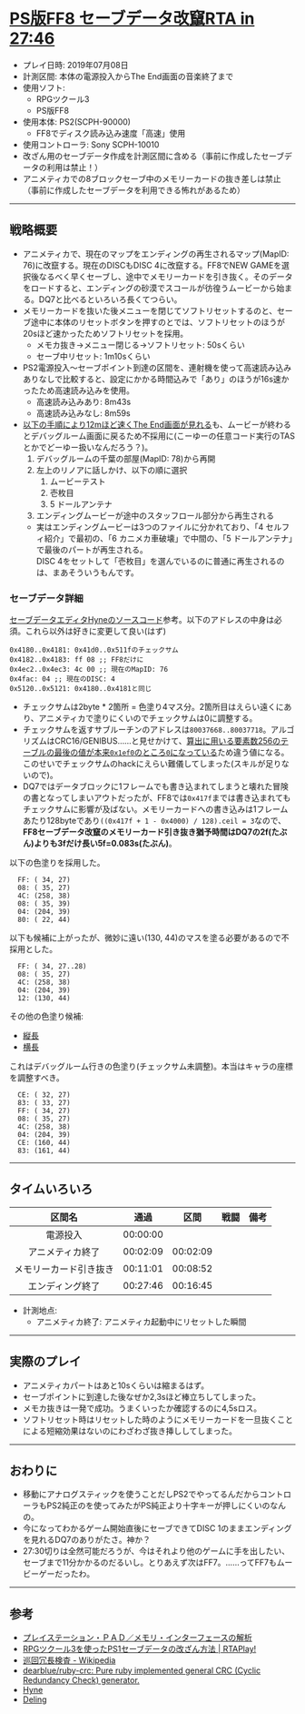 # [PS版FF8 セーブデータ改竄RTA in 27:46](https://www.youtube.com/watch?v=kpaU4kZxIQ4)

- プレイ日時: 2019年07月08日
- 計測区間: 本体の電源投入からThe End画面の音楽終了まで
- 使用ソフト:
  - RPGツクール3
  - PS版FF8
- 使用本体: PS2(SCPH-90000)
  - FF8でディスク読み込み速度「高速」使用
- 使用コントローラ: Sony SCPH-10010
- 改ざん用のセーブデータ作成を計測区間に含める（事前に作成したセーブデータの利用は禁止！）
- アニメティカでの8ブロックセーブ中のメモリーカードの抜き差しは禁止（事前に作成したセーブデータを利用できる怖れがあるため）

----

## 戦略概要

- アニメティカで、現在のマップをエンディングの再生されるマップ(MapID: 76)に改竄する。現在のDISCもDISC 4に改竄する。FF8でNEW GAMEを選択後なるべく早くセーブし、途中でメモリーカードを引き抜く。そのデータをロードすると、エンディングの砂漠でスコールが彷徨うムービーから始まる。DQ7と比べるといろいろ長くてつらい。
- メモリーカードを抜いた後メニューを閉じてソフトリセットするのと、セーブ途中に本体のリセットボタンを押すのとでは、ソフトリセットのほうが20sほど速かったためソフトリセットを採用。
  - メモカ抜き→メニュー閉じる→ソフトリセット: 50sくらい
  - セーブ中リセット: 1m10sくらい
- PS2電源投入～セーブポイント到達の区間を、連射機を使って高速読み込みありなしで比較すると、設定にかかる時間込みで「あり」のほうが16s速かったため高速読み込みを使用。
  - 高速読み込みあり: 8m43s
  - 高速読み込みなし: 8m59s
- [以下の手順により12mほど速くThe End画面が見れる](https://twitter.com/pingval/status/1147727623432183808)も、ムービーが終わるとデバッグルーム画面に戻るため不採用に(こーゆーの任意コード実行のTASとかでどーゆー扱いなんだろう？)。
  1. デバッグルームの千葉の部屋(MapID: 78)から再開
  1. 左上のリノアに話しかけ、以下の順に選択
      1. ムービーテスト
      1. 壱枚目
      1. 5 ドールアンテナ
  1. エンディングムービーが途中のスタッフロール部分から再生される
  - 実はエンディングムービーは3つのファイルに分かれており、「4 セルフィ紹介」で最初の、「6 カニメカ車破壊」で中間の、「5 ドールアンテナ」で最後のパートが再生される。  
  DISC 4をセットして「壱枚目」を選んでいるのに普通に再生されるのは、まあそういうもんです。

### セーブデータ詳細

[セーブデータエディタHyneのソースコード](https://github.com/myst6re/hyne/blob/07bac0f92a68e5c789a77b7df170ce763352bfbe/SaveData.cpp#L80)参考。以下のアドレスの中身は必須。これら以外は好きに変更して良い(はず)
```
0x4180..0x4181: 0x41d0..0x511fのチェックサム
0x4182..0x4183: ff 08 ;; FF8だけに
0x4ec2..0x4ec3: 4c 00 ;; 現在のMapID: 76
0x4fac: 04 ;; 現在のDISC: 4
0x5120..0x5121: 0x4180..0x4181と同じ
```
- チェックサムは2byte * 2箇所 = 色塗り4マス分。2箇所目はえらい遠くにあり、アニメティカで塗りにくいのでチェックサムは0に調整する。
- チェックサムを返すサブルーチンのアドレスは`80037668..80037718`。アルゴリズムはCRC16/GENIBUS……と見せかけて、[算出に用いる要素数256のテーブルの最後の値が本来`0x1ef0`のところ`0`になっている](https://github.com/myst6re/hyne/blob/07bac0f92a68e5c789a77b7df170ce763352bfbe/SaveData.cpp#L565)ため違う値になる。このせいでチェックサムのhackにえらい難儀してしまった(スキルが足りないので)。
- DQ7ではデータブロックに1フレームでも書き込まれてしまうと壊れた冒険の書となってしまいアウトだったが、FF8では`0x417f`までは書き込まれてもチェックサムに影響が及ばない。メモリーカードへの書き込みは1フレームあたり128byteであり`((0x417f + 1 - 0x4000) / 128).ceil = 3`なので、**FF8セーブデータ改竄のメモリーカード引き抜き猶予時間はDQ7の2f(たぶん)よりも3fだけ長い5f=0.083s(たぶん)**。

以下の色塗りを採用した。
```
  FF: ( 34, 27)
  08: ( 35, 27)
  4C: (258, 38)
  08: ( 35, 39)
  04: (204, 39)
  80: ( 22, 44)
```

以下も候補に上がったが、微妙に遠い(130, 44)のマスを塗る必要があるので不採用とした。
```
  FF: ( 34, 27..28)
  08: ( 35, 27)
  4C: (258, 38)
  04: (204, 39)
  12: (130, 44)
```

その他の色塗り候補:
- [縦長](https://github.com/pingval/Speedrun/blob/master/FF8/checksum0-vertical.txt)
- [横長](https://github.com/pingval/Speedrun/blob/master/FF8/checksum0-horizontal.txt)

これはデバッグルーム行きの色塗り(チェックサム未調整)。本当はキャラの座標を調整すべき。
```
  CE: ( 32, 27)
  83: ( 33, 27)
  FF: ( 34, 27)
  08: ( 35, 27)
  4C: (258, 38)
  04: (204, 39)
  CE: (160, 44)
  83: (161, 44)
```

----

## タイムいろいろ

|区間名|通過|区間|戦闘|備考|
|:---:|:---:|:---:|:---:|:---:|
|電源投入|00:00:00|||
|アニメティカ終了|00:02:09|00:02:09|||
|メモリーカード引き抜き|00:11:01|00:08:52|||
|エンディング終了|00:27:46|00:16:45|||

- 計測地点:
  - アニメティカ終了: アニメティカ起動中にリセットした瞬間

----

## 実際のプレイ

- アニメティカパートはあと10sくらいは縮まるはず。
- セーブポイントに到達した後なぜか2,3sほど棒立ちしてしまった。
- メモカ抜きは一発で成功。うまくいったか確認するのに4,5sロス。
- ソフトリセット時はリセットした時のようにメモリーカードを一旦抜くことによる短縮効果はないのにわざわざ抜き挿ししてしまった。

----

## おわりに

- 移動にアナログスティックを使うことだしPS2でやってるんだからコントローラもPS2純正のを使ってみたがPS純正より十字キーが押しにくいのなんの。
- 今になってわかるゲーム開始直後にセーブできてDISC 1のままエンディングを見れるDQ7のありがたさ。神か？
- 27:30切りは全然可能だろうが、今はそれより他のゲームに手を出したい、セーブまで11分かかるのだるいし。とりあえず次はFF7。……ってFF7もムービーゲーだったわ。

----

## 参考

- [プレイステーション・ＰＡＤ／メモリ・インターフェースの解析](http://kaele.com/~kashima/games/ps_jpn.txt)
- [RPGツクール3を使ったPS1セーブデータの改ざん方法 | RTAPlay!](https://rta-play.info/tool/save-glitch/)
- [巡回冗長検査 - Wikipedia](https://ja.wikipedia.org/wiki/%E5%B7%A1%E5%9B%9E%E5%86%97%E9%95%B7%E6%A4%9C%E6%9F%BB)
- [dearblue/ruby-crc: Pure ruby implemented general CRC (Cyclic Redundancy Check) generator.](https://github.com/dearblue/ruby-crc)
- [Hyne](https://github.com/myst6re/hyne/releases)
- [Deling](https://github.com/myst6re/deling/releases)
